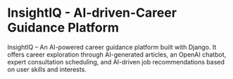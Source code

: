 # InsightIQ - AI-driven-Career Guidance Platform
 InsightIQ – An AI-powered career guidance platform built with Django. It offers career exploration through AI-generated articles, an OpenAI chatbot, expert consultation scheduling, and AI-driven job recommendations based on user skills and interests.
